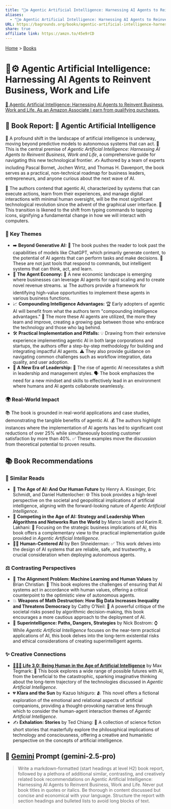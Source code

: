 ```yaml
---
title: "🤖⚙️ Agentic Artificial Intelligence: Harnessing AI Agents to Reinvent Business, Work and Life"
aliases:
  - "🤖⚙️ Agentic Artificial Intelligence: Harnessing AI Agents to Reinvent Business, Work and Life"
URL: https://bagrounds.org/books/agentic-artificial-intelligence-harnessing-ai-agents-to-reinvent-business-work-and-life
share: true
affiliate link: https://amzn.to/45e9rCD
---
```

[Home](../index.md) > [Books](./index.md)  
# 🤖⚙️ Agentic Artificial Intelligence: Harnessing AI Agents to Reinvent Business, Work and Life  
[🛒 Agentic Artificial Intelligence: Harnessing AI Agents to Reinvent Business, Work and Life. As an Amazon Associate I earn from qualifying purchases.](https://amzn.to/45e9rCD)  
  
## 📖 Book Report: 🤖 Agentic Artificial Intelligence  
  
💫 A profound shift in the landscape of artificial intelligence is underway, moving beyond predictive models to autonomous systems that can act. 🤖 This is the central premise of *Agentic Artificial Intelligence: Harnessing AI Agents to Reinvent Business, Work and Life*, a comprehensive guide for navigating this new technological frontier. ✍️ Authored by a team of experts including Pascal Bornet, Jochen Wirtz, and Thomas H. Davenport, the book serves as a practical, non-technical roadmap for business leaders, entrepreneurs, and anyone curious about the next wave of AI.  
  
🤔 The authors contend that agentic AI, characterized by systems that can execute actions, learn from their experiences, and manage digital interactions with minimal human oversight, will be the most significant technological revolution since the advent of the graphical user interface. 🔄 This transition is likened to the shift from typing commands to tapping icons, signifying a fundamental change in how we will interact with computers.  
  
### 🔑 Key Themes  
  
* ➡️ **Beyond Generative AI:** 📖 The book pushes the reader to look past the capabilities of models like ChatGPT, which primarily generate content, to the potential of AI agents that can perform tasks and make decisions. 🧠 These are not just tools that respond to commands, but intelligent systems that can think, act, and learn.  
* 🏢 **The Agent Economy:** 💸 A new economic landscape is emerging where businesses can leverage AI agents for rapid scaling and to create novel revenue streams. 📊 The authors provide a framework for identifying high-value opportunities to implement these agents in various business functions.  
* 📈 **Compounding Intelligence Advantages:** 🏆 Early adopters of agentic AI will benefit from what the authors term "compounding intelligence advantages." 🧠 The more these AI agents are utilized, the more they learn and improve, creating a growing gap between those who embrace the technology and those who lag behind.  
* 🛠️ **Practical Implementation and Pitfalls:** 💡 Drawing from their extensive experience implementing agentic AI in both large corporations and startups, the authors offer a step-by-step methodology for building and integrating impactful AI agents. ⚠️ They also provide guidance on navigating common challenges such as workflow integration, data quality, and user adoption.  
* 🌟 **A New Era of Leadership:** 🧭 The rise of agentic AI necessitates a shift in leadership and management styles. 🗣️ The book emphasizes the need for a new mindset and skills to effectively lead in an environment where humans and AI agents collaborate seamlessly.  
  
### 🌍 Real-World Impact  
  
📚 The book is grounded in real-world applications and case studies, demonstrating the tangible benefits of agentic AI. 💰 The authors highlight instances where the implementation of AI agents has led to significant cost reductions of over 25% while simultaneously boosting customer satisfaction by more than 40%. ✅ These examples move the discussion from theoretical potential to proven results.  
  
## 📚 Book Recommendations  
  
### 📖 Similar Reads  
  
* 🤖 **The Age of AI: And Our Human Future** by Henry A. Kissinger, Eric Schmidt, and Daniel Huttenlocher: 🌐 This book provides a high-level perspective on the societal and geopolitical implications of artificial intelligence, aligning with the forward-looking nature of *Agentic Artificial Intelligence*.  
* 🏢 **Competing in the Age of AI: Strategy and Leadership When Algorithms and Networks Run the World** by Marco Iansiti and Karim R. Lakhani: 💼 Focusing on the strategic business implications of AI, this book offers a complementary view to the practical implementation guide provided in *Agentic Artificial Intelligence*.  
* 👩‍💻 **Human-Centered AI** by Ben Shneiderman: ✅ This work delves into the design of AI systems that are reliable, safe, and trustworthy, a crucial consideration when deploying autonomous agents.  
  
### ⚖️ Contrasting Perspectives  
  
* 🤔 **The Alignment Problem: Machine Learning and Human Values** by Brian Christian: 🤝 This book explores the challenges of ensuring that AI systems act in accordance with human values, offering a critical counterpoint to the optimistic view of autonomous agents.  
* 💥 **Weapons of Math Destruction: How Big Data Increases Inequality and Threatens Democracy** by Cathy O'Neil: 📢 A powerful critique of the societal risks posed by algorithmic decision-making, this book encourages a more cautious approach to the deployment of AI.  
* 🤯 **Superintelligence: Paths, Dangers, Strategies** by Nick Bostrom: ⌚ While *Agentic Artificial Intelligence* focuses on the near-term practical applications of AI, this book delves into the long-term existential risks and ethical considerations of creating superintelligent agents.  
  
### ✨ Creative Connections  
  
* **[🧬👥💾 Life 3.0: Being Human in the Age of Artificial Intelligence](./life-3-0.md)** by Max Tegmark: 🌌 This book explores a wide range of possible futures with AI, from the beneficial to the catastrophic, sparking imaginative thinking about the long-term trajectory of the technologies discussed in *Agentic Artificial Intelligence*.  
* 💔 **Klara and the Sun** by Kazuo Ishiguro: 🫂 This novel offers a fictional exploration of the emotional and relational aspects of artificial companions, providing a thought-provoking narrative lens through which to consider the human-agent interaction themes of *Agentic Artificial Intelligence*.  
* ✍️ **Exhalation: Stories** by Ted Chiang: 📜 A collection of science fiction short stories that masterfully explore the philosophical implications of technology and consciousness, offering a creative and humanistic perspective on the concepts of artificial intelligence.  
  
## 💬 [Gemini](../software/gemini.md) Prompt (gemini-2.5-pro)  
> Write a markdown-formatted (start headings at level H2) book report, followed by a plethora of additional similar, contrasting, and creatively related book recommendations on Agentic Artificial Intelligence: Harnessing AI Agents to Reinvent Business, Work and Life. Never put book titles in quotes or italics. Be thorough in content discussed but concise and economical with your language. Structure the report with section headings and bulleted lists to avoid long blocks of text.